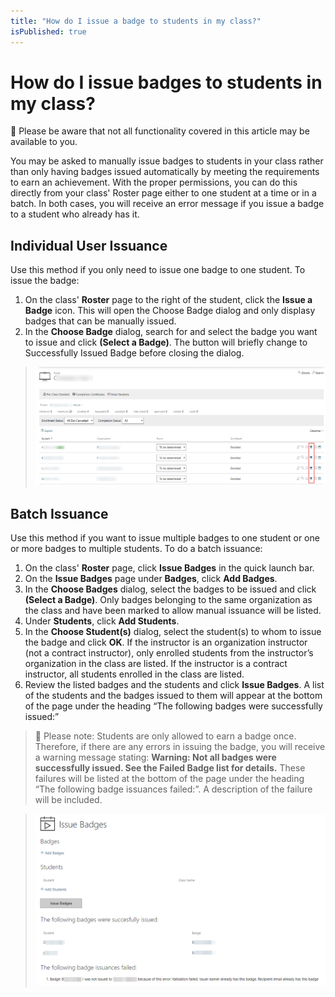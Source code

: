 ```yaml
---
title: "How do I issue a badge to students in my class?"
isPublished: true
---
```


# How do I issue badges to students in my class?

:small_blue_diamond: Please be aware that not all functionality covered in this article may be available to you.

You may be asked to manually issue badges to students in your class rather than only having badges issued automatically by meeting the requirements to earn an achievement. With the proper permissions, you can do this directly from your class' Roster page either to one student at a time or in a batch. In both cases, you will receive an error message if you issue a badge to a student who already has it.

## Individual User Issuance
Use this method if you only need to issue one badge to one student. To issue the badge:
1. On the class' **Roster** page to the right of the student, click the **Issue a Badge** icon. This will open the Choose Badge dialog and only displasy badges that can be manually issued.
1. In the **Choose Badge** dialog, search for and select the badge you want to issue and click **(Select a Badge)**. The button will briefly change to Successfully Issued Badge before closing the dialog.

> ![](/tms/images/manual-badge-issuance.png)

## Batch Issuance
Use this method if you want to issue multiple badges to one student or one or more badges to multiple students. To do a batch issuance:

1. On the class' **Roster** page, click **Issue Badges** in the quick launch bar.
1. On the **Issue Badges** page under **Badges**, click **Add Badges**. 
1. In the **Choose Badges** dialog, select the badges to be issued and click **(Select a Badge)**. Only badges belonging to the same organization as the class and have been marked to allow manual issuance will be listed.
1.  Under **Students**, click **Add Students**. 
1. In the **Choose Student(s)** dialog, select the student(s) to whom to issue the badge and click **OK**. If the instructor is an organization instructor (not a contract instructor), only enrolled students from the instructor’s organization in the class are listed. If the instructor is a contract instructor, all students enrolled in the class are listed.
1. Review the listed badges and the students and click **Issue Badges**. A list of the students and the badges issued to them will appear at the bottom of the page under the heading “The following badges were successfully issued:”

> :small_blue_diamond: Please note: Students are only allowed to earn a badge once. Therefore, if there are any errors in issuing the badge, you will receive a warning message stating: **Warning: Not all badges were successfully issued. See the Failed Badge list for details.** These failures will be listed at the bottom of the page under the heading “The following badge issuances failed:”. A description of the failure will be included. 

> ![](/tms/images/issue-badge-roster-page.png)

